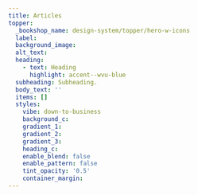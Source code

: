 ```yaml
---
title: Articles
topper:
  _bookshop_name: design-system/topper/hero-w-icons
  label:
  background_image:
  alt_text:
  heading:
    - text: Heading
      highlight: accent--wvu-blue
  subheading: Subheading.
  body_text: ''
  items: []
  styles:
    vibe: down-to-business
    background_c:
    gradient_1:
    gradient_2:
    gradient_3:
    heading_c:
    enable_blend: false
    enable_pattern: false
    tint_opacity: '0.5'
    container_margin:
---
```

